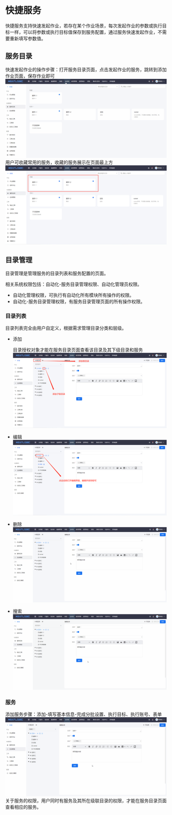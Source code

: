 # 快捷服务
快捷服务支持快速发起作业，若存在某个作业场景，每次发起作业的参数或执行目标一样，可以将参数或执行目标值保存到服务配置，通过服务快速发起作业，不需要重新填写参数值。

## 服务目录
快速发起作业的操作步骤：打开服务目录页面，点击发起作业的服务，跳转到添加作业页面，保存作业即可
![](images/快捷服务_发起作业.gif)
用户可收藏常用的服务，收藏的服务展示在页面最上方
![](images/快捷服务_收藏服务.png)

## 目录管理
目录管理是管理服务的目录列表和服务配置的页面。

相关系统权限包括：自动化-服务目录管理权限、自动化管理员权限。
- 自动化管理权限，可执行有自动化所有模块所有操作的权限。
- 自动化-服务目录管理权限，有服务目录管理页面的所有操作权限。
### 目录列表
目录列表完全由用户自定义，根据需求管理目录分类和层级。

* 添加
  
  目录授权对象才能在服务目录页面查看该目录及其下级目录和服务
  ![](images/快捷服务_目录管理_添加目录.png)
* 编辑
![](images/快捷服务_目录管理_编辑目录.png)
* 删除
![](images/快捷服务_目录管理_删除目录.gif)
* 搜索
![](images/快捷服务_目录管理_搜索.gif)

### 服务
添加服务步骤：添加-填写基本信息-完成分批设置、执行目标、执行账号、表单
![](images/快捷服务_目录管理_添加服务.gif)
关于服务的权限，用户同时有服务及其所在级联目录的权限，才能在服务目录页面查看相应的服务。